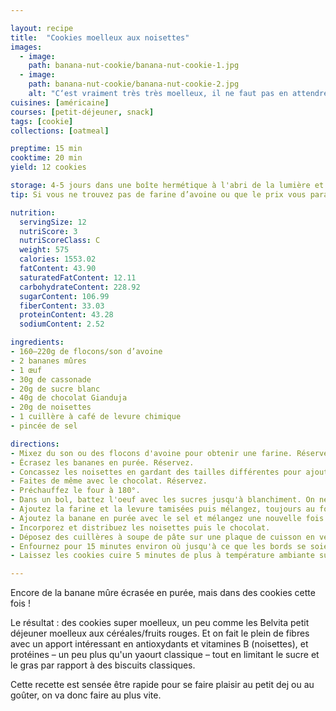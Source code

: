 ```yaml
---

layout: recipe
title:  "Cookies moelleux aux noisettes"
images:
  - image: 
    path: banana-nut-cookie/banana-nut-cookie-1.jpg
  - image:
    path: banana-nut-cookie/banana-nut-cookie-2.jpg
    alt: "C‘est vraiment très très moelleux, il ne faut pas en attendre du croquant."
cuisines: [américaine]
courses: [petit-déjeuner, snack]
tags: [cookie]
collections: [oatmeal]

preptime: 15 min
cooktime: 20 min
yield: 12 cookies

storage: 4-5 jours dans une boîte hermétique à l'abri de la lumière et la chaleur. 2–3 mois au congélateur.
tip: Si vous ne trouvez pas de farine d’avoine ou que le prix vous paraît complètement hors-sol, mixez des flocons ou du son.

nutrition:
  servingSize: 12
  nutriScore: 3
  nutriScoreClass: C
  weight: 575
  calories: 1553.02
  fatContent: 43.90
  saturatedFatContent: 12.11
  carbohydrateContent: 228.92
  sugarContent: 106.99
  fiberContent: 33.03
  proteinContent: 43.28
  sodiumContent: 2.52

ingredients:
- 160–220g de flocons/son d’avoine
- 2 bananes mûres
- 1 œuf
- 30g de cassonade
- 20g de sucre blanc
- 40g de chocolat Gianduja
- 20g de noisettes
- 1 cuillère à café de levure chimique
- pincée de sel

directions:
- Mixez du son ou des flocons d'avoine pour obtenir une farine. Réservez.
- Écrasez les bananes en purée. Réservez.
- Concassez les noisettes en gardant des tailles différentes pour ajouter de l'intérêt à la mâche. Réservez.
- Faites de même avec le chocolat. Réservez.
- Préchauffez le four à 180°. 
- Dans un bol, battez l'oeuf avec les sucres jusqu'à blanchiment. On ne cherche pas à ajouter de l'air pour amener du volume donc arrêtez-vous des que la mixture a pris une couleur jaune pâle. 
- Ajoutez la farine et la levure tamisées puis mélangez, toujours au fouet. On cherche juste à incorporer pour qu'il n'y ait plus de gros grumeau, la texture restera plus ou moins granuleuse selon votre farine d'avoine maison. 
- Ajoutez la banane en purée avec le sel et mélangez une nouvelle fois pour bien la distribuer et hydrater la pâte. À ce moment-là, vous vous rendrez peut-être compte que votre pâte est trop liquide pour confectionner des cookies. Ajoutez de la farine d'avoine si c'est le cas jusqu'à obtenir une consistance qui se manipule suffisamment bien d'un seul tenant avec une cuillère.
- Incorporez et distribuez les noisettes puis le chocolat. 
- Déposez des cuillères à soupe de pâte sur une plaque de cuisson en veillant à bien les espacer car les cookies cont s'étaler. Vous pouvez éventuellement les aplatir un peu avant cuisson. 
- Enfournez pour 15 minutes environ où jusqu'à ce que les bords se soient colorés. Ils ne doivent pas être durs en sortie de four, mais encore un peu mous.
- Laissez les cookies cuire 5 minutes de plus à température ambiante sur la plaque puis déplacez-les sur une grille de refroidissement. 

---
```


Encore de la banane mûre écrasée en purée, mais dans des cookies cette fois&nbsp;!

Le résultat&nbsp;: des cookies super moelleux, un peu comme les Belvita petit déjeuner moelleux aux céréales/fruits rouges. Et on fait le plein de fibres avec un apport intéressant en antioxydants et vitamines B (noisettes), et protéines – un peu plus qu'un yaourt classique – tout en limitant le sucre et le gras par rapport à des biscuits classiques.

Cette recette est sensée être rapide pour se faire plaisir au petit dej ou au goûter, on va donc faire au plus vite.